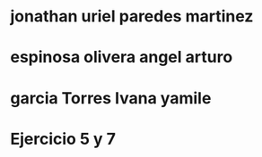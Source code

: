 # jonathan uriel paredes martinez
# espinosa olivera angel arturo
# garcia Torres Ivana yamile
# Ejercicio 5 y 7
